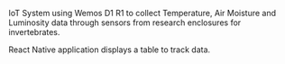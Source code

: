 IoT System using Wemos D1 R1 to collect Temperature, Air Moisture and Luminosity data through sensors from research enclosures for invertebrates.

React Native application displays a table to track data.
